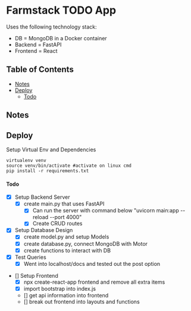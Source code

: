 # Farmstack TODO App
Uses the following technology stack:

* DB = MongoDB in a Docker container
* Backend = FastAPI 
* Frontend = React


## Table of Contents
* [Notes](#notes)
* [Deploy](#deploy)
    * [Todo](#todo)

## Notes

## Deploy
Setup Virtual Env and Dependencies
```
virtualenv venv
source venv/bin/activate #activate on linux cmd
pip install -r requirements.txt
```

#### Todo
* [x] Setup Backend Server
    * [x] create main.py that uses FastAPI
        * [x] Can run the server with command below "uvicorn main:app --reload --port 4000"
        * [x] Create CRUD routes
* [x] Setup Database Design
    * [x] create model.py and setup Models
    * [x] create database.py, connect MongoDB with Motor
    * [x] create functions to interact with DB
* [x] Test Queries
    * [x] Went into localhost/docs and tested out the post option
* [] Setup Frontend
    * [x] npx create-react-app frontend and remove all extra items
    * [x] import bootstrap into index.js
    * [] get api information into frontend
    * [] break out frontend into layouts and functions